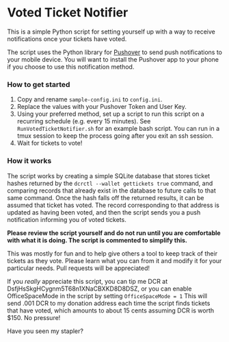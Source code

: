 # Voted Ticket Notifier

This is a simple Python script for setting yourself up with a way to receive notifications once your tickets have voted.

The script uses the Python library for [Pushover](https://pushover.net/ "Pushover") to send push notifications to your mobile device. You will want to install the Pushover app to your phone if you choose to use this notification method.

### How to get started
1. Copy and rename `sample-config.ini` to `config.ini`.
2. Replace the values with your Pushover Token and User Key.
3. Using your preferred method, set up a script to run this script on a recurring schedule (e.g. every 15 minutes). See `RunVotedTicketNotifier.sh` for an example bash script. You can run in a tmux session to keep
the process going after you exit an ssh session.
4. Wait for tickets to vote!

### How it works

The script works by creating a simple SQLite database that stores ticket hashes returned by the `dcrctl --wallet gettickets true` command, and comparing records that already exist in the database to future calls to that same command. Once the hash falls off the returned results, it can be assumed that ticket has voted. The record corresponding to that address is updated as having been voted, and then the script sends you a push notification informing you of voted tickets.

**Please review the script yourself and do not run until you are comfortable with what it is doing. The script is commented to simplify this.**

This was mostly for fun and to help give others a tool to keep track of their tickets as they vote. Please learn what you can from it and modify it for your particular needs. Pull requests will be appreciated!

If you *really* appreciate this script, you can tip me DCR at DsfjHsSkgHCygnm5T68n1XNaCBXKD8D8DSZ, or you can enable OfficeSpaceMode in the script by setting `OfficeSpaceMode = 1`
This will send .001 DCR to my donation address each time the script finds tickets that have voted, which amounts to about 15 cents assuming DCR is worth $150. No pressure!

Have you seen my stapler?